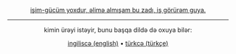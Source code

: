 <div align="center">

[işim-gücüm yoxdur, əlimə almışam bu zadı, iş görürəm guya.](https://youtu.be/aBdBV9QIeQA?feature=shared&t=84)

<hr />

kimin ürəyi istəyir, bunu başqa dildə də oxuya bilər:

[ingiliscə (english)](./README.md) • [türkcə (türkçe)](./README-tr.md)

</div>